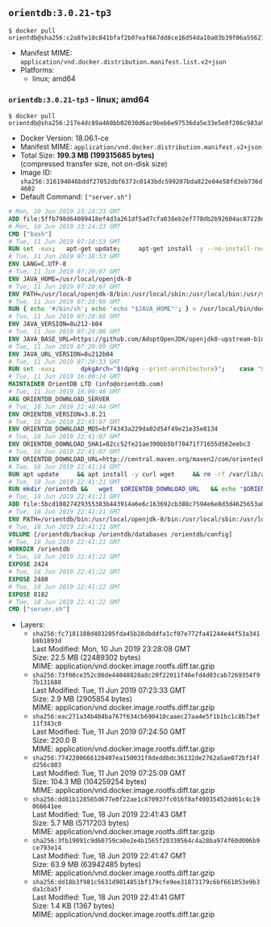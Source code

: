 ## `orientdb:3.0.21-tp3`

```console
$ docker pull orientdb@sha256:c2a8fe10c841bfaf2b07eaf667dd8ce16d54da10a03b39f06a556273e2f456ea
```

-	Manifest MIME: `application/vnd.docker.distribution.manifest.list.v2+json`
-	Platforms:
	-	linux; amd64

### `orientdb:3.0.21-tp3` - linux; amd64

```console
$ docker pull orientdb@sha256:217e4dc89a460bb02030d6ac9beb6e97536da5e33e5e0f206c983a9fad721822
```

-	Docker Version: 18.06.1-ce
-	Manifest MIME: `application/vnd.docker.distribution.manifest.v2+json`
-	Total Size: **199.3 MB (199315685 bytes)**  
	(compressed transfer size, not on-disk size)
-	Image ID: `sha256:316194046bddf27052dbf6373c0143bdc599207bda822e04e58fd3eb736d4602`
-	Default Command: `["server.sh"]`

```dockerfile
# Mon, 10 Jun 2019 23:24:23 GMT
ADD file:5ffb798d64089418ef4d3a261df5ad7cfa038eb2ef778db2b92604ac87228d99 in / 
# Mon, 10 Jun 2019 23:24:23 GMT
CMD ["bash"]
# Tue, 11 Jun 2019 07:18:53 GMT
RUN set -eux; 	apt-get update; 	apt-get install -y --no-install-recommends 		ca-certificates p11-kit 	; 	rm -rf /var/lib/apt/lists/*
# Tue, 11 Jun 2019 07:18:53 GMT
ENV LANG=C.UTF-8
# Tue, 11 Jun 2019 07:20:07 GMT
ENV JAVA_HOME=/usr/local/openjdk-8
# Tue, 11 Jun 2019 07:20:07 GMT
ENV PATH=/usr/local/openjdk-8/bin:/usr/local/sbin:/usr/local/bin:/usr/sbin:/usr/bin:/sbin:/bin
# Tue, 11 Jun 2019 07:20:08 GMT
RUN { echo '#/bin/sh'; echo 'echo "$JAVA_HOME"'; } > /usr/local/bin/docker-java-home && chmod +x /usr/local/bin/docker-java-home && [ "$JAVA_HOME" = "$(docker-java-home)" ]
# Tue, 11 Jun 2019 07:20:08 GMT
ENV JAVA_VERSION=8u212-b04
# Tue, 11 Jun 2019 07:20:08 GMT
ENV JAVA_BASE_URL=https://github.com/AdoptOpenJDK/openjdk8-upstream-binaries/releases/download/jdk8u212-b04/OpenJDK8U-
# Tue, 11 Jun 2019 07:20:09 GMT
ENV JAVA_URL_VERSION=8u212b04
# Tue, 11 Jun 2019 07:20:33 GMT
RUN set -eux; 		dpkgArch="$(dpkg --print-architecture)"; 	case "$dpkgArch" in 		amd64) upstreamArch='x64' ;; 		arm64) upstreamArch='aarch64' ;; 		*) echo >&2 "error: unsupported architecture: $dpkgArch" ;; 	esac; 		savedAptMark="$(apt-mark showmanual)"; 	apt-get update; 	apt-get install -y --no-install-recommends 		dirmngr 		gnupg 		wget 	; 	rm -rf /var/lib/apt/lists/*; 		wget -O openjdk.tgz.asc "${JAVA_BASE_URL}${upstreamArch}_linux_${JAVA_URL_VERSION}.tar.gz.sign"; 	wget -O openjdk.tgz "${JAVA_BASE_URL}${upstreamArch}_linux_${JAVA_URL_VERSION}.tar.gz" --progress=dot:giga; 		export GNUPGHOME="$(mktemp -d)"; 	gpg --batch --keyserver ha.pool.sks-keyservers.net --recv-keys CA5F11C6CE22644D42C6AC4492EF8D39DC13168F; 	gpg --batch --keyserver ha.pool.sks-keyservers.net --recv-keys EAC843EBD3EFDB98CC772FADA5CD6035332FA671; 	gpg --batch --list-sigs --keyid-format 0xLONG CA5F11C6CE22644D42C6AC4492EF8D39DC13168F | grep '0xA5CD6035332FA671' | grep 'Andrew Haley'; 	gpg --batch --verify openjdk.tgz.asc openjdk.tgz; 	gpgconf --kill all; 	rm -rf "$GNUPGHOME"; 		mkdir -p "$JAVA_HOME"; 	tar --extract 		--file openjdk.tgz 		--directory "$JAVA_HOME" 		--strip-components 1 		--no-same-owner 	; 	rm openjdk.tgz*; 			apt-mark auto '.*' > /dev/null; 	[ -z "$savedAptMark" ] || apt-mark manual $savedAptMark > /dev/null; 	apt-get purge -y --auto-remove -o APT::AutoRemove::RecommendsImportant=false; 		{ 		echo '#!/usr/bin/env bash'; 		echo 'set -Eeuo pipefail'; 		echo 'if ! [ -d "$JAVA_HOME" ]; then echo >&2 "error: missing JAVA_HOME environment variable"; exit 1; fi'; 		echo 'cacertsFile=; for f in "$JAVA_HOME/lib/security/cacerts" "$JAVA_HOME/jre/lib/security/cacerts"; do if [ -e "$f" ]; then cacertsFile="$f"; break; fi; done'; 		echo 'if [ -z "$cacertsFile" ] || ! [ -f "$cacertsFile" ]; then echo >&2 "error: failed to find cacerts file in $JAVA_HOME"; exit 1; fi'; 		echo 'trust extract --overwrite --format=java-cacerts --filter=ca-anchors --purpose=server-auth "$cacertsFile"'; 	} > /etc/ca-certificates/update.d/docker-openjdk; 	chmod +x /etc/ca-certificates/update.d/docker-openjdk; 	/etc/ca-certificates/update.d/docker-openjdk; 		find "$JAVA_HOME/lib" -name '*.so' -exec dirname '{}' ';' | sort -u > /etc/ld.so.conf.d/docker-openjdk.conf; 	ldconfig; 		javac -version; 	java -version
# Tue, 11 Jun 2019 16:00:14 GMT
MAINTAINER OrientDB LTD (info@orientdb.com)
# Tue, 11 Jun 2019 16:00:46 GMT
ARG ORIENTDB_DOWNLOAD_SERVER
# Tue, 18 Jun 2019 22:40:44 GMT
ENV ORIENTDB_VERSION=3.0.21
# Tue, 18 Jun 2019 22:41:07 GMT
ENV ORIENTDB_DOWNLOAD_MD5=bf74343a229da02d54f49e21e35e8134
# Tue, 18 Jun 2019 22:41:07 GMT
ENV ORIENTDB_DOWNLOAD_SHA1=82cc52fe21ae390bb5bf70471f71655d562eebc3
# Tue, 18 Jun 2019 22:41:07 GMT
ENV ORIENTDB_DOWNLOAD_URL=http://central.maven.org/maven2/com/orientechnologies/orientdb-tp3/3.0.21/orientdb-tp3-3.0.21.tar.gz
# Tue, 18 Jun 2019 22:41:14 GMT
RUN apt update     && apt install -y curl wget     && rm -rf /var/lib/apt/lists/*
# Tue, 18 Jun 2019 22:41:21 GMT
RUN mkdir /orientdb &&   wget  $ORIENTDB_DOWNLOAD_URL   && echo "$ORIENTDB_DOWNLOAD_MD5 *orientdb-tp3-$ORIENTDB_VERSION.tar.gz" | md5sum -c -   && echo "$ORIENTDB_DOWNLOAD_SHA1 *orientdb-tp3-$ORIENTDB_VERSION.tar.gz" | sha1sum -c -   && tar -xvzf orientdb-tp3-$ORIENTDB_VERSION.tar.gz -C /orientdb --strip-components=1   && rm orientdb-tp3-$ORIENTDB_VERSION.tar.gz   && rm -rf /orientdb/databases/*
# Tue, 18 Jun 2019 22:41:21 GMT
ADD file:5bcd10827429355383b443914a6e6c163692cb388c7594e6e8d3d4625653a011 in /orientdb/config 
# Tue, 18 Jun 2019 22:41:21 GMT
ENV PATH=/orientdb/bin:/usr/local/openjdk-8/bin:/usr/local/sbin:/usr/local/bin:/usr/sbin:/usr/bin:/sbin:/bin
# Tue, 18 Jun 2019 22:41:21 GMT
VOLUME [/orientdb/backup /orientdb/databases /orientdb/config]
# Tue, 18 Jun 2019 22:41:21 GMT
WORKDIR /orientdb
# Tue, 18 Jun 2019 22:41:22 GMT
EXPOSE 2424
# Tue, 18 Jun 2019 22:41:22 GMT
EXPOSE 2480
# Tue, 18 Jun 2019 22:41:22 GMT
EXPOSE 8182
# Tue, 18 Jun 2019 22:41:22 GMT
CMD ["server.sh"]
```

-	Layers:
	-	`sha256:fc7181108d403205fda45b28dbddfa1cf07e772fa41244e44f53a341b8b1893d`  
		Last Modified: Mon, 10 Jun 2019 23:28:08 GMT  
		Size: 22.5 MB (22489302 bytes)  
		MIME: application/vnd.docker.image.rootfs.diff.tar.gzip
	-	`sha256:73f08ce352c86de44048828a8c20f22011f46efd4d03cab7269354f97b131688`  
		Last Modified: Tue, 11 Jun 2019 07:23:33 GMT  
		Size: 2.9 MB (2905854 bytes)  
		MIME: application/vnd.docker.image.rootfs.diff.tar.gzip
	-	`sha256:eac271a34b404ba767f634cb690410caaec27aa4e5f1b1bc1c8b73ef11f343c0`  
		Last Modified: Tue, 11 Jun 2019 07:24:50 GMT  
		Size: 220.0 B  
		MIME: application/vnd.docker.image.rootfs.diff.tar.gzip
	-	`sha256:7742200666120407ea150031f8deddbdc36132de2762a5ae072bf14fd256c803`  
		Last Modified: Tue, 11 Jun 2019 07:25:09 GMT  
		Size: 104.3 MB (104259254 bytes)  
		MIME: application/vnd.docker.image.rootfs.diff.tar.gzip
	-	`sha256:dd81b128565d677e0f22ae1c870937fc016f8af49035452dd61c4c19066641ee`  
		Last Modified: Tue, 18 Jun 2019 22:41:43 GMT  
		Size: 5.7 MB (5717203 bytes)  
		MIME: application/vnd.docker.image.rootfs.diff.tar.gzip
	-	`sha256:3fb19091c9d60759ca0e2e4b1565f20330564c4a28ba974f60d006b9ce793e14`  
		Last Modified: Tue, 18 Jun 2019 22:41:47 GMT  
		Size: 63.9 MB (63942485 bytes)  
		MIME: application/vnd.docker.image.rootfs.diff.tar.gzip
	-	`sha256:dd18b3f981c5631d9014851bf179cfe9ee31873179c6bf661053e9b3da1cba5f`  
		Last Modified: Tue, 18 Jun 2019 22:41:41 GMT  
		Size: 1.4 KB (1367 bytes)  
		MIME: application/vnd.docker.image.rootfs.diff.tar.gzip
